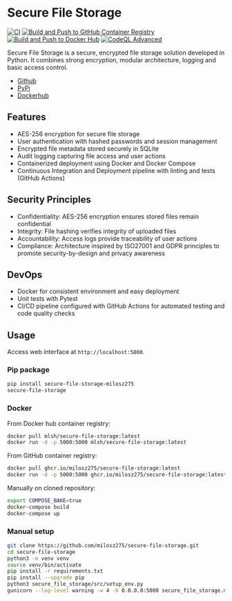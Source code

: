 # Secure File Storage

[![CI](https://github.com/milosz275/secure-file-storage/actions/workflows/ci.yml/badge.svg)](https://github.com/milosz275/secure-file-storage/actions/workflows/ci.yml)
[![Build and Push to GitHub Container Registry](https://github.com/milosz275/secure-file-storage/actions/workflows/docker-github-publish.yml/badge.svg)](https://github.com/milosz275/secure-file-storage/actions/workflows/docker-github-publish.yml)
[![Build and Push to Docker Hub](https://github.com/milosz275/secure-file-storage/actions/workflows/dockerhub-publish.yml/badge.svg)](https://github.com/milosz275/secure-file-storage/actions/workflows/dockerhub-publish.yml)
[![CodeQL Advanced](https://github.com/milosz275/secure-file-storage/actions/workflows/codeql.yml/badge.svg)](https://github.com/milosz275/secure-file-storage/actions/workflows/codeql.yml)

Secure File Storage is a secure, encrypted file storage solution developed in Python. It combines strong encryption, modular architecture, logging and basic access control.

- [Github](https://github.com/milosz275/secure-file-storage)
- [PyPi](https://pypi.org/project/secure-file-storage-milosz275)
- [Dockerhub](https://hub.docker.com/repository/docker/mlsh/secure-file-storage/general)

## Features

- AES-256 encryption for secure file storage
- User authentication with hashed passwords and session management
- Encrypted file metadata stored securely in SQLite
- Audit logging capturing file access and user actions
- Containerized deployment using Docker and Docker Compose
- Continuous Integration and Deployment pipeline with linting and tests (GitHub Actions)

## Security Principles

- Confidentiality: AES-256 encryption ensures stored files remain confidential
- Integrity: File hashing verifies integrity of uploaded files
- Accountability: Access logs provide traceability of user actions
- Compliance: Architecture inspired by ISO27001 and GDPR principles to promote security-by-design and privacy awareness

## DevOps

- Docker for consistent environment and easy deployment
- Unit tests with Pytest
- CI/CD pipeline configured with GitHub Actions for automated testing and code quality checks

## Usage

Access web interface at `http://localhost:5000`.

### Pip package

```bash
pip install secure-file-storage-milosz275
secure-file-storage
```

### Docker

From Docker hub container registry:

```bash
docker pull mlsh/secure-file-storage:latest
docker run -d -p 5000:5000 mlsh/secure-file-storage:latest
```

From GitHub container registry:

```bash
docker pull ghcr.io/milosz275/secure-file-storage:latest
docker run -d -p 5000:5000 ghcr.io/milosz275/secure-file-storage:latest
```

Manually on cloned repository:

```bash
export COMPOSE_BAKE=true
docker-compose build
docker-compose up
```

### Manual setup

```bash
git clone https://github.com/milosz275/secure-file-storage.git
cd secure-file-storage
python3 -m venv venv
source venv/bin/activate
pip install -r requirements.txt
pip install --upgrade pip
python3 secure_file_storage/src/setup_env.py
gunicorn --log-level warning -w 4 -b 0.0.0.0:5000 secure_file_storage.main:app
```
